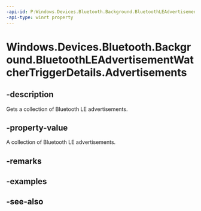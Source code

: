 ----api-id: P:Windows.Devices.Bluetooth.Background.BluetoothLEAdvertisementWatcherTriggerDetails.Advertisements
-api-type: winrt property
---<!-- Property syntaxpublic Windows.Foundation.Collections.IVectorView<Windows.Devices.Bluetooth.Advertisement.BluetoothLEAdvertisementReceivedEventArgs> Advertisements { get; }--># Windows.Devices.Bluetooth.Background.BluetoothLEAdvertisementWatcherTriggerDetails.Advertisements## -descriptionGets a collection of Bluetooth LE advertisements.## -property-valueA collection of Bluetooth LE advertisements.## -remarks## -examples## -see-also